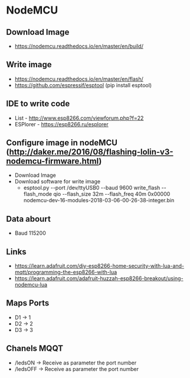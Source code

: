 # NodeMCU
## Download Image
* https://nodemcu.readthedocs.io/en/master/en/build/

## Write image
* https://nodemcu.readthedocs.io/en/master/en/flash/
* https://github.com/espressif/esptool (pip install esptool)

## IDE to write code
* List -  http://www.esp8266.com/viewforum.php?f=22
* ESPlorer - https://esp8266.ru/esplorer

## Configure image in nodeMCU (http://daker.me/2016/08/flashing-lolin-v3-nodemcu-firmware.html)

* Download Image
* Download software for write image
	* esptool.py --port /dev/ttyUSB0 --baud 9600 write_flash --flash_mode qio --flash_size 32m --flash_freq 40m 0x00000 nodemcu-dev-16-modules-2018-03-06-00-26-38-integer.bin

## Data abourt
* Baud 115200


## Links
* https://learn.adafruit.com/diy-esp8266-home-security-with-lua-and-mqtt/programming-the-esp8266-with-lua
* https://learn.adafruit.com/adafruit-huzzah-esp8266-breakout/using-nodemcu-lua

## Maps Ports

* D1 -> 1
* D2 -> 2
* D3 -> 3

## Chanels MQQT

* /ledsON -> Receive as parameter the port number
* /ledsOFF -> Receive as parameter the port number